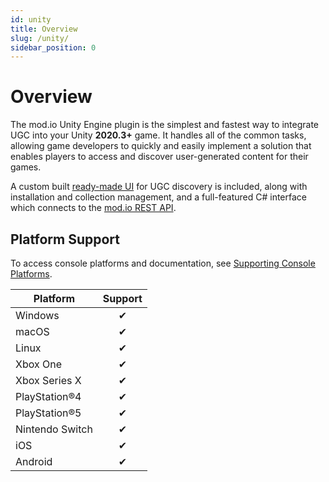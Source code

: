 ```yaml
---
id: unity
title: Overview
slug: /unity/
sidebar_position: 0
---
```


# Overview

The mod.io Unity Engine plugin is the simplest and fastest way to integrate UGC into your Unity **2020.3+** game. It handles all of the common tasks, allowing game developers to quickly and easily implement a solution that enables players to access and discover user-generated content for their games.

A custom built [ready-made UI](/unity/ugc-browser/) for UGC discovery is included, along with installation and collection management, and a full-featured C# interface which connects to the [mod.io REST API](https://docs.mod.io/restapiref/).

## Platform Support

To access console platforms and documentation, see [Supporting Console Platforms](/platforms/).

| Platform        | Support |
|-----------------|:-------:|
| Windows         | ✔       |
| macOS           | ✔       |
| Linux           | ✔       |
| Xbox One        | ✔       |
| Xbox Series X   | ✔       |
| PlayStation®4   | ✔       |
| PlayStation®5   | ✔       |
| Nintendo Switch | ✔       |
| iOS             | ✔       |
| Android         | ✔       |